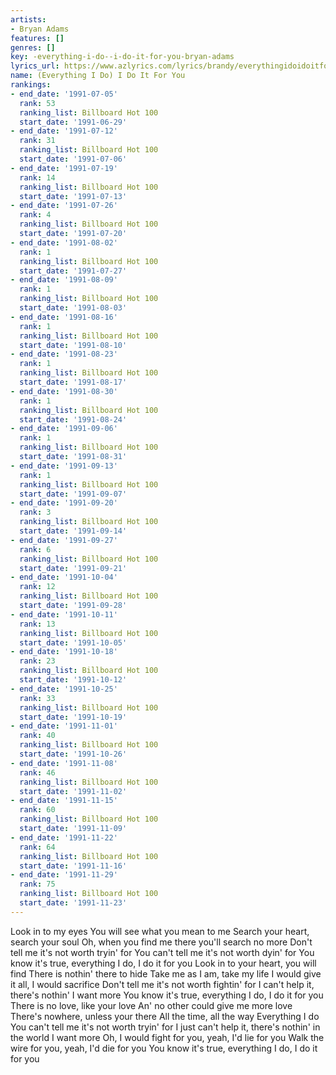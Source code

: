 ```yaml
---
artists:
- Bryan Adams
features: []
genres: []
key: -everything-i-do--i-do-it-for-you-bryan-adams
lyrics_url: https://www.azlyrics.com/lyrics/brandy/everythingidoidoitforyou.html
name: (Everything I Do) I Do It For You
rankings:
- end_date: '1991-07-05'
  rank: 53
  ranking_list: Billboard Hot 100
  start_date: '1991-06-29'
- end_date: '1991-07-12'
  rank: 31
  ranking_list: Billboard Hot 100
  start_date: '1991-07-06'
- end_date: '1991-07-19'
  rank: 14
  ranking_list: Billboard Hot 100
  start_date: '1991-07-13'
- end_date: '1991-07-26'
  rank: 4
  ranking_list: Billboard Hot 100
  start_date: '1991-07-20'
- end_date: '1991-08-02'
  rank: 1
  ranking_list: Billboard Hot 100
  start_date: '1991-07-27'
- end_date: '1991-08-09'
  rank: 1
  ranking_list: Billboard Hot 100
  start_date: '1991-08-03'
- end_date: '1991-08-16'
  rank: 1
  ranking_list: Billboard Hot 100
  start_date: '1991-08-10'
- end_date: '1991-08-23'
  rank: 1
  ranking_list: Billboard Hot 100
  start_date: '1991-08-17'
- end_date: '1991-08-30'
  rank: 1
  ranking_list: Billboard Hot 100
  start_date: '1991-08-24'
- end_date: '1991-09-06'
  rank: 1
  ranking_list: Billboard Hot 100
  start_date: '1991-08-31'
- end_date: '1991-09-13'
  rank: 1
  ranking_list: Billboard Hot 100
  start_date: '1991-09-07'
- end_date: '1991-09-20'
  rank: 3
  ranking_list: Billboard Hot 100
  start_date: '1991-09-14'
- end_date: '1991-09-27'
  rank: 6
  ranking_list: Billboard Hot 100
  start_date: '1991-09-21'
- end_date: '1991-10-04'
  rank: 12
  ranking_list: Billboard Hot 100
  start_date: '1991-09-28'
- end_date: '1991-10-11'
  rank: 13
  ranking_list: Billboard Hot 100
  start_date: '1991-10-05'
- end_date: '1991-10-18'
  rank: 23
  ranking_list: Billboard Hot 100
  start_date: '1991-10-12'
- end_date: '1991-10-25'
  rank: 33
  ranking_list: Billboard Hot 100
  start_date: '1991-10-19'
- end_date: '1991-11-01'
  rank: 40
  ranking_list: Billboard Hot 100
  start_date: '1991-10-26'
- end_date: '1991-11-08'
  rank: 46
  ranking_list: Billboard Hot 100
  start_date: '1991-11-02'
- end_date: '1991-11-15'
  rank: 60
  ranking_list: Billboard Hot 100
  start_date: '1991-11-09'
- end_date: '1991-11-22'
  rank: 64
  ranking_list: Billboard Hot 100
  start_date: '1991-11-16'
- end_date: '1991-11-29'
  rank: 75
  ranking_list: Billboard Hot 100
  start_date: '1991-11-23'
---
```


Look in to my eyes
You will see what you mean to me
Search your heart,
search your soul
Oh, when you find me
there you'll search no more
Don't tell me it's not worth tryin' for
You can't tell me it's not worth dyin' for
You know it's true,
everything I do, I do it for you
Look in to your heart, you will find
There is nothin' there to hide
Take me as I am, take my life
I would give it all, I would sacrifice
Don't tell me it's not
worth fightin' for
I can't help it, there's
nothin' I want more
You know it's true,
everything I do, I do it for you
There is no love, like your love
An' no other could give me more love
There's nowhere, unless your there
All the time, all the way
Everything I do
You can't tell me it's not worth tryin' for
I just can't help it,
there's nothin' in the
world I want more
Oh, I would fight for
you, yeah, I'd lie for you
Walk the wire for you,
yeah, I'd die for you
You know it's true,
everything I do, I do it for you



